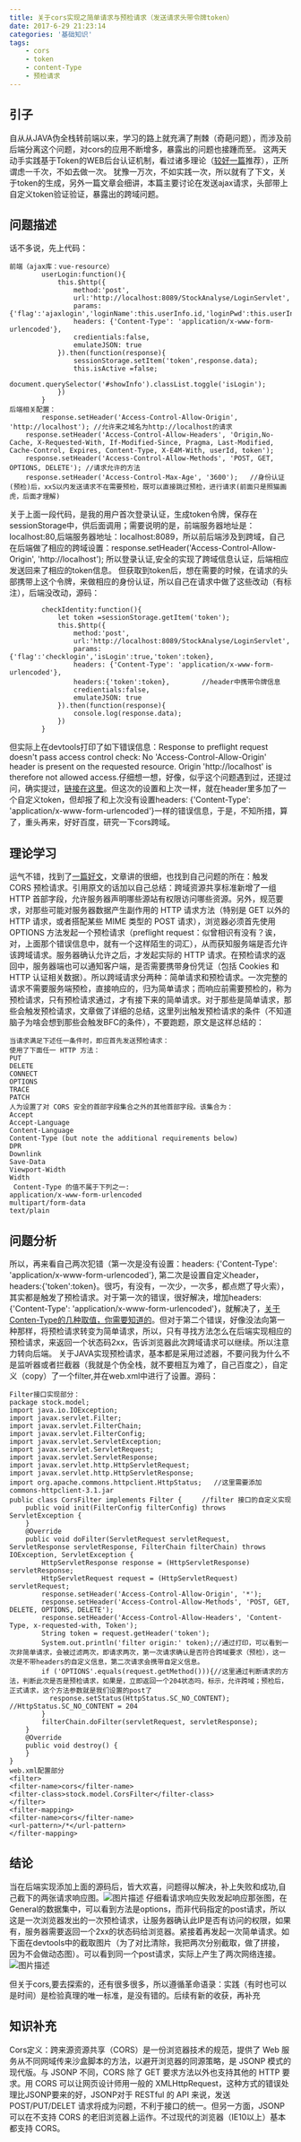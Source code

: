 ```yaml
---
title: 关于cors实现之简单请求与预检请求（发送请求头带令牌token）
date: 2017-6-29 21:23:14
categories: '基础知识'
tags:
    - cors
    - token
    - content-Type
    - 预检请求
---
```

## 引子 ##
自从从JAVA伪全栈转前端以来，学习的路上就充满了荆棘（奇葩问题），而涉及前后端分离这个问题，对cors的应用不断增多，暴露出的问题也接踵而至。
这两天动手实践基于Token的WEB后台认证机制，看过诸多理论（[较好一篇][1]推荐），正所谓虑一千次，不如去做一次。 犹豫一万次，不如实践一次，所以就有了下文，关于token的生成，另外一篇文章会细讲，本篇主要讨论在发送ajax请求，头部带上自定义token验证验证，暴露出的跨域问题。
## 问题描述 ##
话不多说，先上代码：

    前端（ajax库：vue-resource）
            userLogin:function(){
                this.$http({
                    method:'post',
                    url:'http://localhost:8089/StockAnalyse/LoginServlet',
                    params:{'flag':'ajaxlogin','loginName':this.userInfo.id,'loginPwd':this.userInfo.psd},
                    headers: {'Content-Type': 'application/x-www-form-urlencoded'},
                    credientials:false,
                    emulateJSON: true
                }).then(function(response){
                    sessionStorage.setItem('token',response.data);
                    this.isActive =false;
                    document.querySelector('#showInfo').classList.toggle('isLogin');
                })
            }
    后端相关配置：
    		response.setHeader('Access-Control-Allow-Origin', 'http://localhost'); //允许来之域名为http://localhost的请求
		response.setHeader('Access-Control-Allow-Headers', 'Origin,No-Cache, X-Requested-With, If-Modified-Since, Pragma, Last-Modified, Cache-Control, Expires, Content-Type, X-E4M-With, userId, token');
		response.setHeader('Access-Control-Allow-Methods', 'POST, GET, OPTIONS, DELETE'); //请求允许的方法
		response.setHeader('Access-Control-Max-Age', '3600');	//身份认证(预检)后，xxS以内发送请求不在需要预检，既可以直接跳过预检，进行请求(前面只是照猫画虎，后面才理解)

关于上面一段代码，是我的用户首次登录认证，生成token令牌，保存在sessionStorage中，供后面调用；需要说明的是，前端服务器地址是：localhost:80,后端服务器地址：localhost:8089，所以前后端涉及到跨域，自己在后端做了相应的跨域设置：response.setHeader('Access-Control-Allow-Origin', 'http://localhost'); 所以登录认证,安全的实现了跨域信息认证，后端相应发送回来了相应的token信息。
但获取到token后，想在需要的时候，在请求的头部携带上这个令牌，来做相应的身份认证，所以自己在请求中做了这些改动（有标注），后端没改动，源码：

            checkIdentity:function(){
                let token =sessionStorage.getItem('token');
                this.$http({
                    method:'post',
                    url:'http://localhost:8089/StockAnalyse/LoginServlet',
                    params:{'flag':'checklogin','isLogin':true,'token':token},
                    headers: {'Content-Type': 'application/x-www-form-urlencoded'},
                    headers:{'token':token},        //header中携带令牌信息
                    credientials:false,
                    emulateJSON: true
                }).then(function(response){
                    console.log(response.data);
                })
            }
但实际上在devtools打印了如下错误信息：Response to preflight request doesn't pass access control check: No 'Access-Control-Allow-Origin' header is present on the requested resource. Origin 'http://localhost' is therefore not allowed access.仔细想一想，好像，似乎这个问题遇到过，还提过问，确实提过，[链接在这里][2]。但这次的设置和上次一样，就在header里多加了一个自定义token，但却报了和上次没有设置headers: {'Content-Type': 'application/x-www-form-urlencoded'}一样的错误信息，于是，不知所措，算了，重头再来，好好百度，研究一下cors跨域。
## 理论学习 ##
运气不错，找到了[一篇好文][3]，文章讲的很细，也找到自己问题的所在：触发 CORS 预检请求。引用原文的话加以自己总结：跨域资源共享标准新增了一组 HTTP 首部字段，允许服务器声明哪些源站有权限访问哪些资源。另外，规范要求，对那些可能对服务器数据产生副作用的 HTTP 请求方法（特别是 GET 以外的 HTTP 请求，或者搭配某些 MIME 类型的 POST 请求），浏览器必须首先使用 OPTIONS 方法发起一个预检请求（preflight request：似曾相识有没有？诶，对，上面那个错误信息中，就有一个这样陌生的词汇），从而获知服务端是否允许该跨域请求。服务器确认允许之后，才发起实际的 HTTP 请求。在预检请求的返回中，服务器端也可以通知客户端，是否需要携带身份凭证（包括 Cookies 和 HTTP 认证相关数据）。所以跨域请求分两种：简单请求和预检请求。一次完整的请求不需要服务端预检，直接响应的，归为简单请求；而响应前需要预检的，称为预检请求，只有预检请求通过，才有接下来的简单请求。对于那些是简单请求，那些会触发预检请求，文章做了详细的总结，这里列出触发预检请求的条件（不知道脑子为啥会想到那些会触发BFC的条件），不要跑题，原文是这样总结的：

    当请求满足下述任一条件时，即应首先发送预检请求：
    使用了下面任一 HTTP 方法：
    PUT
    DELETE
    CONNECT
    OPTIONS
    TRACE
    PATCH
    人为设置了对 CORS 安全的首部字段集合之外的其他首部字段。该集合为：
    Accept
    Accept-Language
    Content-Language
    Content-Type (but note the additional requirements below)
    DPR
    Downlink
    Save-Data
    Viewport-Width
    Width
     Content-Type 的值不属于下列之一:
    application/x-www-form-urlencoded
    multipart/form-data
    text/plain
## 问题分析 ##
所以，再来看自己两次犯错（第一次是没有设置：headers: {'Content-Type': 'application/x-www-form-urlencoded'}, 第二次是设置自定义header，headers:{'token':token}。很巧，有没有，一次少，一次多，都点燃了导火索），其实都是触发了预检请求。对于第一次的错误，很好解决，增加headers: {'Content-Type': 'application/x-www-form-urlencoded'}，就解决了，[关于Conten-Type的几种取值，你需要知道的][4]。但对于第二个错误，好像没法向第一种那样，将预检请求转变为简单请求，所以，只有寻找方法怎么在后端实现相应的预检请求，来返回一个状态码2xx，告诉浏览器此次跨域请求可以继续。所以注意力转向后端。
关于JAVA实现预检请求，基本都是采用过滤器，不要问我为什么不是监听器或者拦截器（我就是个伪全栈，就不要相互为难了，自己百度之），自定义（copy）了一个filter,并在web.xml中进行了设置。源码：

    Filter接口实现部分：
    package stock.model;
    import java.io.IOException;
    import javax.servlet.Filter;
    import javax.servlet.FilterChain;
    import javax.servlet.FilterConfig;
    import javax.servlet.ServletException;
    import javax.servlet.ServletRequest;
    import javax.servlet.ServletResponse;
    import javax.servlet.http.HttpServletRequest;
    import javax.servlet.http.HttpServletResponse;
    import org.apache.commons.httpclient.HttpStatus;   //这里需要添加commons-httpclient-3.1.jar
    public class CorsFilter implements Filter { 	//filter 接口的自定义实现
    	public void init(FilterConfig filterConfig) throws ServletException {
    	}
    	@Override
    	public void doFilter(ServletRequest servletRequest, ServletResponse servletResponse, FilterChain filterChain) throws IOException, ServletException {
    		HttpServletResponse response = (HttpServletResponse) servletResponse;
    		HttpServletRequest request = (HttpServletRequest) servletRequest;
    		response.setHeader('Access-Control-Allow-Origin', '*');
    		response.setHeader('Access-Control-Allow-Methods', 'POST, GET, DELETE, OPTIONS, DELETE');
    		response.setHeader('Access-Control-Allow-Headers', 'Content-Type, x-requested-with, Token');
    		String token = request.getHeader('token');
    		System.out.println('filter origin:' token);//通过打印，可以看到一次非简单请求，会被过滤两次，即请求两次，第一次请求确认是否符合跨域要求（预检），这一次是不带headers的自定义信息，第二次请求会携带自定义信息。
    		if ('OPTIONS'.equals(request.getMethod())){//这里通过判断请求的方法，判断此次是否是预检请求，如果是，立即返回一个204状态吗，标示，允许跨域；预检后，正式请求，这个方法参数就是我们设置的post了
    		  response.setStatus(HttpStatus.SC_NO_CONTENT); //HttpStatus.SC_NO_CONTENT = 204
    		}
    		filterChain.doFilter(servletRequest, servletResponse);
    	}
    	@Override
    	public void destroy() {
    	}
    }
    web.xml配置部分
    <filter>
    <filter-name>cors</filter-name>
    <filter-class>stock.model.CorsFilter</filter-class>
    </filter>
    <filter-mapping>
    <filter-name>cors</filter-name>
    <url-pattern>/*</url-pattern>
    </filter-mapping>
## 结论 ##
当在后端实现添加上面的源码后，皆大欢喜，问题得以解决，补上失败和成功,自己截下的两张请求响应图。![图片描述][5]
仔细看请求响应失败发起响应那张图，在General的数据集中，可以看到方法是options，而非代码指定的post请求，所以这是一次浏览器发出的一次预检请求，让服务器确认此IP是否有访问的权限，如果有，服务器需要返回一个2xx的状态码给浏览器。紧接着再发起一次简单请求。如下面在devtools中的截取图片（为了对比清除，我把两次分别截取，做了拼接，因为不会做动态图）。可以看到同一个post请求，实际上产生了两次网络连接。![图片描述][6]

但关于cors,要去探索的，还有很多很多，所以遵循革命语录：实践（有时也可以是时间）是检验真理的唯一标准，是没有错的。后续有新的收获，再补充
## 知识补充 ##
Cors定义：跨来源资源共享（CORS）是一份浏览器技术的规范，提供了 Web 服务从不同网域传来沙盒脚本的方法，以避开浏览器的同源策略，是 JSONP 模式的现代版。与 JSONP 不同，CORS 除了 GET 要求方法以外也支持其他的 HTTP 要求。用 CORS 可以让网页设计师用一般的 XMLHttpRequest，这种方式的错误处理比JSONP要来的好，JSONP对于 RESTful 的 API 来说，发送 POST/PUT/DELET 请求将成为问题，不利于接口的统一。但另一方面，JSONP 可以在不支持 CORS 的老旧浏览器上运作。不过现代的浏览器（IE10以上）基本都支持 CORS。


  [1]: http://www.cnblogs.com/xiekeli/p/5607107.html
  [2]: https://segmentfault.com/q/1010000009255088
  [3]: https://developer.mozilla.org/zh-CN/docs/Web/HTTP/Access_control_CORS
  [4]: http://zccst.iteye.com/blog/2180127
  [5]: https://sfault-image.b0.upaiyun.com/256/380/2563800622-5953c240d7699_articlex
  [6]: https://sfault-image.b0.upaiyun.com/114/216/114216967-595610350e335_articlex